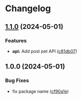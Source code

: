 # Changelog

## [1.1.0](https://github.com/akirakono/npm-workspace-test/compare/npm-workspace-test-v1.0.0...npm-workspace-test-v1.1.0) (2024-05-01)


### Features

* **api:** Add post pet API ([c81db07](https://github.com/akirakono/npm-workspace-test/commit/c81db073b61ed9005b085de3fbb1a44d3db439be))

## 1.0.0 (2024-05-01)


### Bug Fixes

* fix package name ([cf90a1e](https://github.com/akirakono/npm-workspace-test/commit/cf90a1e471d34797353eacd81749d044bb6ab21e))
